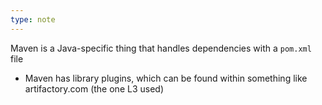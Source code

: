 ```yaml
---
type: note
---
```

Maven is a Java-specific thing that handles dependencies with a `pom.xml` file
- Maven has library plugins, which can be found within something like artifactory.com (the one L3 used)